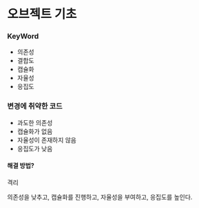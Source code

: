 # 오브젝트 기초

### KeyWord

- 의존성
- 결합도
- 캡슐화
- 자율성
- 응집도

### 변경에 취약한 코드

- 과도한 의존성
- 캡슐화가 없음
- 자율성이 존재하지 않음
- 응집도가 낮음

#### 해결 방법?

격리

의존성을 낮추고, 캡슐화를 진행하고, 자율성을 부여하고, 응집도를 높인다.

